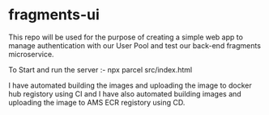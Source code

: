 # fragments-ui

This repo will be used for the purpose of creating a simple web app to manage authentication with our User Pool and test our back-end fragments microservice.

To Start and run the server :- npx parcel src/index.html

I have automated building the images and uploading the image to docker hub registory using CI and I have also automated building images and uploading the image to AMS ECR registory using CD.
